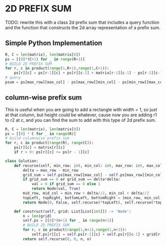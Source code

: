 # 2D PREFIX SUM 


TODO: rewrite this with a class 2d prefix sum that includes a query function and the function that constructs the 2d array representation of a prefix sum. 

## Simple Python Implementation

```py
R, C = len(matrix), len(matrix[0])
ps = [[0]*(C+1) for _ in range(R+1)]
# BUILD 2D PREFIX SUM
for r, c in product(range(1,R+1),range(1,C+1)):
    ps[r][c] = ps[r-1][c] + ps[r][c-1] + matrix[r-1][c-1] - ps[r-1][c-1]
# query
psum = ps[max_row][max_col] - ps[max_row][min_col] - ps[min_row][max_col] + ps[min_row][min_col]
```

## column-wise prefix sum

This is useful when you are going to add a rectangle with width = 1, so just at that column, but height could be whatever, cause now you are adding r1 to r2 at c,  and you can find the sum to add with this type of 2d prefix sum.

```py
R, C = len(matrix), len(matrix[0])
ps = [[0] * C for _ in range(R)]
# build columnwise prefix sum
for r, c in product(range(R), range(C)):
    ps[r][c] = matrix[r][c]
    if r > 0: ps[r][c] += ps[r - 1][c]
```

```py
class Solution:
    def recurse(self, min_row: int, min_col: int, max_row: int, max_col: int) -> 'Node':
        delta = max_row - min_row
        grid_sum = self.ps[max_row][max_col] - self.ps[max_row][min_col] - self.ps[min_row][max_col] + self.ps[min_row][min_col]
        if grid_sum == 0 or grid_sum == delta*delta:
            val = 0 if grid_sum == 0 else 1
            return Node(val, True)
        mid_row, mid_col = min_row + delta//2, min_col + delta//2
        topLeft, topRight, bottomLeft, bottomRight = (min_row, min_col, mid_row, mid_col), (min_row, mid_col, mid_row, max_col), (mid_row, min_col, max_row, mid_col), (mid_row, mid_col, max_row, max_col)
        return Node(0, False, self.recurse(*topLeft), self.recurse(*topRight), self.recurse(*bottomLeft), self.recurse(*bottomRight))

    def construct(self, grid: List[List[int]]) -> 'Node':
        n = len(grid)
        self.ps = [[0]*(n+1) for _ in range(n+1)]
        # BUILD 2D PREFIX SUM
        for r, c in product(range(1,n+1),range(1,n+1)):
            self.ps[r][c] = self.ps[r-1][c] + self.ps[r][c-1] + grid[r-1][c-1] - self.ps[r-1][c-1]
        return self.recurse(0, 0, n, n)
```

